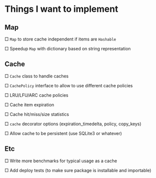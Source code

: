 # Things I want to implement

## Map

□ `Map` to store cache independent if items are `Hashable`

□ Speedup `Map` with dictionary based on string representation

## Cache

□ `Cache` class to handle caches

□ `CachePolicy` interface to allow to use different cache policies

□ LRU/LFU/ARC cache policies

□ Cache item expiration

□ Cache hit/miss/size statistics

□ `cache` decorator options (expiration_timedelta, policy, copy_keys)

□ Allow cache to be persistent (use SQLite3 or whatever)

## Etc

□ Write more benchmarks for typical usage as a cache

□ Add deploy tests (to make sure package is installable and importable)
